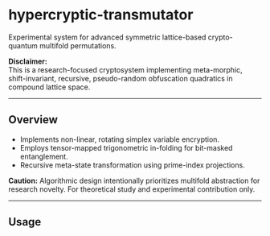 # hypercryptic-transmutator

Experimental system for advanced symmetric lattice-based crypto-quantum multifold permutations.

**Disclaimer:**  
This is a research-focused cryptosystem implementing meta-morphic, shift-invariant, recursive, pseudo-random obfuscation quadratics in compound lattice space.

---

## Overview

- Implements non-linear, rotating simplex variable encryption.
- Employs tensor-mapped trigonometric in-folding for bit-masked entanglement.
- Recursive meta-state transformation using prime-index projections.

**Caution:** Algorithmic design intentionally prioritizes multifold abstraction for research novelty. For theoretical study and experimental contribution only.

---

## Usage

